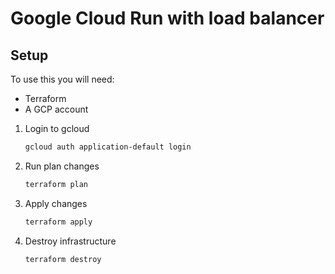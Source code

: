 # Google Cloud Run with load balancer

## Setup

To use this you will need:
- Terraform
- A GCP account

1. Login to gcloud
   ```bash
   gcloud auth application-default login 
   ```
2. Run plan changes
   ```bash
   terraform plan
   ```
3. Apply changes
   ```bash
   terraform apply
   ```
4. Destroy infrastructure
   ```bash
   terraform destroy
   ```
